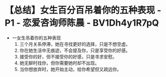 # 【总结】女生百分百吊着你的五种表现 - P1 - 恋爱咨询师陈晨 - BV1Dh4y1R7pQ

-   一女生吊着你的五种表现
    1.  三个月关系停滞，她在寻找更好的选择，只是不想空虚。
    2.  你在她生活中无痕迹，不会提及你，只是享受你的好感。
    3.  接受你的好，但不接受你的好感，只是寻求安慰。
    4.  她无聊时找你，但你需要她时却不出现。
    5.  当你想放弃时，她开始主动，给你希望但又疏远你。